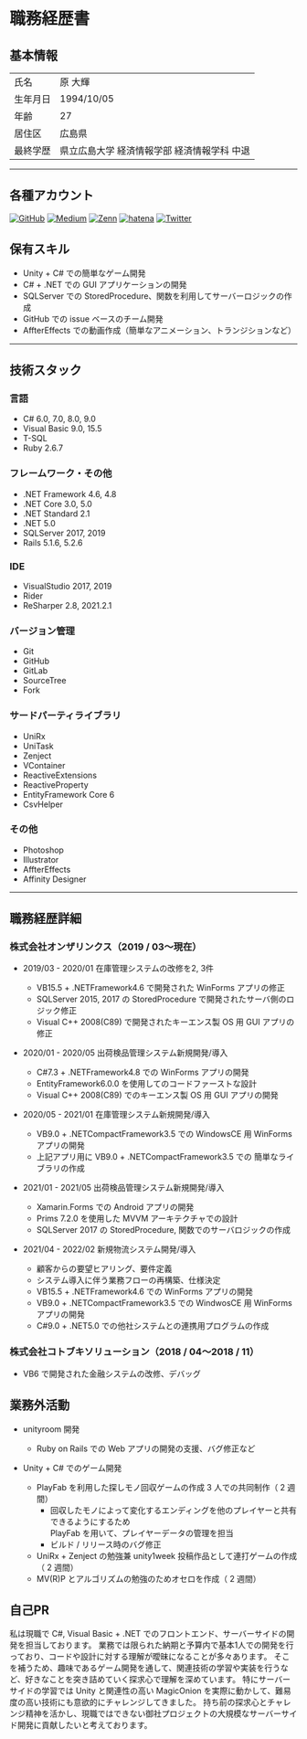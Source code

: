 # 職務経歴書

## 基本情報

|||
|---|---|
|氏名|原 大輝|
|生年月日|1994/10/05|
|年齢|27|
|居住区|広島県|
|最終学歴|県立広島大学 経済情報学部 経済情報学科 中退|

---

## 各種アカウント
<p>
  <a href="https://github.com/eyedropsP" target="_blank"><img alt="GitHub" src="https://img.shields.io/badge/eyedrops-%2312100E.svg?&style=flat-square&logo=Github&logoColor=white"></img></a>
  <a href="https://qiita.com/eyedrops" target="_blank"><img alt="Medium" src="https://img.shields.io/badge/eyedrops-55C500.svg?&style=flat-square&logo=qiita&logoColor=white"></img></a>
  <a href="https://zenn.dev/ryo_kawamata" target="_blank"><img alt="Zenn" src="https://img.shields.io/badge/eyedrops-3EA8FF.svg?&style=flat-square&logo=Zenn&logoColor=white" /></a>
  <a href="https://eyedropsp.hatenablog.com/" target="_blank"><img alt="hatena" src="https://img.shields.io/badge/eyedrops-032233.svg?&style=flat-square&logo=HatenaBookmark&logoColor=white/"></img></a>
  <a href="https://twitter.com/eyedrops_p" target="_blank"><img alt="Twitter" src="https://img.shields.io/badge/@eyedrops_p-%231DA1F2.svg?&style=flat-square&logo=twitter&logoColor=white"></a>
</p>

## 保有スキル

- Unity + C# での簡単なゲーム開発
- C# + .NET での GUI アプリケーションの開発
- SQLServer での StoredProcedure、関数を利用してサーバーロジックの作成
- GitHub での issue ベースのチーム開発
- AffterEffects での動画作成（簡単なアニメーション、トランジションなど）

---

## 技術スタック

### 言語
- C# 6.0, 7.0, 8.0, 9.0
- Visual Basic 9.0, 15.5
- T-SQL
- Ruby 2.6.7

### フレームワーク・その他
- .NET Framework 4.6, 4.8
- .NET Core 3.0, 5.0
- .NET Standard 2.1
- .NET 5.0
- SQLServer 2017, 2019
- Rails 5.1.6, 5.2.6

### IDE
- VisualStudio 2017, 2019
- Rider
- ReSharper 2.8, 2021.2.1

### バージョン管理
- Git
- GitHub
- GitLab
- SourceTree
- Fork

### サードパーティライブラリ
- UniRx
- UniTask
- Zenject
- VContainer
- ReactiveExtensions
- ReactiveProperty
- EntityFramework Core 6
- CsvHelper

### その他
- Photoshop
- Illustrator
- AffterEffects
- Affinity Designer

---

## 職務経歴詳細

### 株式会社オンザリンクス（2019 / 03〜現在）
- 2019/03 - 2020/01 在庫管理システムの改修を2, 3件
  - VB15.5 + .NETFramework4.6 で開発された WinForms アプリの修正
  - SQLServer 2015, 2017 の StoredProcedure で開発されたサーバ側のロジック修正
  - Visual C++ 2008(C89) で開発されたキーエンス製 OS 用 GUI アプリの修正

- 2020/01 - 2020/05 出荷検品管理システム新規開発/導入
  - C#7.3 + .NETFramework4.8 での WinForms アプリの開発
  - EntityFramework6.0.0 を使用してのコードファーストな設計
  - Visual C++ 2008(C89) でのキーエンス製 OS 用 GUI アプリの開発

<div style="page-break-before:always"></div>

- 2020/05 - 2021/01 在庫管理システム新規開発/導入
  - VB9.0 + .NETCompactFramework3.5 での WindowsCE 用 WinForms アプリの開発
  - 上記アプリ用に VB9.0 + .NETCompactFramework3.5 での 簡単なライブラリの作成

- 2021/01 - 2021/05 出荷検品管理システム新規開発/導入
  - Xamarin.Forms での Android アプリの開発
  - Prims 7.2.0 を使用した MVVM アーキテクチャでの設計
  - SQLServer 2017 の StoredProcedure, 関数でのサーバロジックの作成

- 2021/04 - 2022/02 新規物流システム開発/導入
  - 顧客からの要望ヒアリング、要件定義
  - システム導入に伴う業務フローの再構築、仕様決定
  - VB15.5 + .NETFramework4.6 での WinForms アプリの開発
  - VB9.0 + .NETCompactFramework3.5 での WindwosCE 用 WinForms アプリの開発
  - C#9.0 + .NET5.0 での他社システムとの連携用プログラムの作成

### 株式会社コトブキソリューション（2018 / 04〜2018 / 11）
- VB6 で開発された金融システムの改修、デバッグ

## 業務外活動
- unityroom 開発
  - Ruby on Rails での Web アプリの開発の支援、バグ修正など
  
- Unity + C# でのゲーム開発
  - PlayFab を利用した探しモノ回収ゲームの作成 3 人での共同制作（ 2 週間）<br>
    - 回収したモノによって変化するエンディングを他のプレイヤーと共有できるようにするため<br>PlayFab を用いて、プレイヤーデータの管理を担当
    - ビルド / リリース時のバグ修正
  - UniRx + Zenject の勉強兼 unity1week 投稿作品として連打ゲームの作成（ 2 週間）
  - MV(R)P とアルゴリズムの勉強のためオセロを作成（ 2 週間）

## 自己PR
私は現職で C#, Visual Basic + .NET でのフロントエンド、サーバーサイドの開発を担当しております。
業務では限られた納期と予算内で基本1人での開発を行っており、コードや設計に対する理解が曖昧になることが多々あります。
そこを補うため、趣味であるゲーム開発を通して、関連技術の学習や実装を行うなど、好きなことを突き詰めていく探求心で理解を深めています。
特にサーバーサイドの学習では Unity と関連性の高い MagicOnion を実際に動かして、難易度の高い技術にも意欲的にチャレンジしてきました。
持ち前の探求心とチャレンジ精神を活かし、現職ではできない御社プロジェクトの大規模なサーバーサイド開発に貢献したいと考えております。
